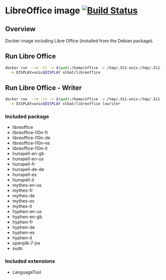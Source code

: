 # LibreOffice image [![Build Status](https://travis-matrix-badges.herokuapp.com/repos/olbat/dockerfiles/branches/master/4)](https://travis-ci.org/olbat/dockerfiles)

## Overview
Docker image including Libre Office (installed from the Debian package).

## Run Libre Office
```bash
docker run --rm -it -v $(pwd):/home/office -v /tmp/.X11-unix:/tmp/.X11-unix \
  -e DISPLAY=unix$DISPLAY olbat/libreoffice
```

## Run Libre Office - Writer
```bash
docker run --rm -it -v $(pwd):/home/office -v /tmp/.X11-unix:/tmp/.X11-unix \
  -e DISPLAY=unix$DISPLAY olbat/libreoffice lowriter
```

### Included package
* libreoffice
* libreoffice-l10n-fr
* libreoffice-l10n-de
* libreoffice-l10n-es
* libreoffice-l10n-it
* hunspell-en-gb
* hunspell-en-us
* hunspell-fr
* hunspell-de-de
* hunspell-es
* hunspell-it
* mythes-en-us
* mythes-fr
* mythes-de
* mythes-es
* mythes-it
* hyphen-en-us
* hyphen-en-gb
* hyphen-fr
* hyphen-de
* hyphen-es
* hyphen-it
* openjdk-7-jre
* sudo

### Included extensions
* LanguageTool
